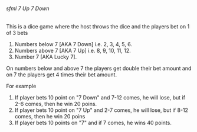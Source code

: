 ###### sfml 7 Up 7 Down

This is a dice game where the host throws the dice and the players bet on 1 of 3 bets
1. Numbers below 7 [AKA 7 Down] i.e. 2, 3, 4, 5, 6.
2. Numbers above 7 [AKA 7 Up] i.e. 8, 9, 10, 11, 12.
3. Number 7 [AKA Lucky 7].

On numbers below and above 7 the players get double their bet amount and on 7 the players get 4 times their bet amount. 

For example 
1. If player bets 10 point on "7 Down" and 7-12 comes, he will lose, but if 2-6 comes, then he win 20 poins.
2. If player bets 10 point on "7 Up" and 2-7 comes, he will lose, but if 8-12 comes, then he win 20 poins
3. If player bets 10 points on "7" and if 7 comes, he wins 40 points. 